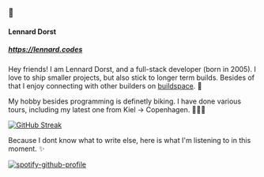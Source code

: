 ###            🚢

####      Lennard Dorst
#####  https://lennard.codes
     
Hey friends! 
I am Lennard Dorst, and a full-stack developer (born in 2005). I love to ship smaller projects, but also stick to longer term builds. Besides of that I enjoy connecting with other builders on [buildspace](https://buildspace.so). 🦄


My hobby besides programming is definetly biking. I have done various tours, including my latest one from Kiel -> Copenhagen. 🚴🏼‍♂️

[![GitHub Streak](https://streak-stats.demolab.com?user=0w9&theme=dark&locale=de)](https://git.io/streak-stats)

Because I dont know what to write else, here is what I'm listening to in this moment. ✨

[![spotify-github-profile](https://spotify-github-profile.vercel.app/api/view?uid=31zv4ofhu7dfhyjmjikezdkuztwu&cover_image=true&theme=novatorem&bar_color=53b14f&bar_color_cover=true)](https://spotify-github-profile.vercel.app/api/view?uid=31zv4ofhu7dfhyjmjikezdkuztwu&redirect=true) 
